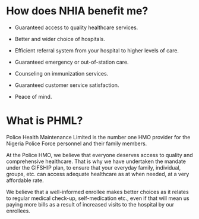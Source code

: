 # How does NHIA benefit me?

- Guaranteed access to quality healthcare services.

- Better and wider choice of hospitals.

- Efficient referral system from your hospital to higher levels of care.

- Guaranteed emergency or out-of-station care.

- Counseling on immunization services.

- Guaranteed customer service satisfaction.

- Peace of mind.

# What is PHML?
Police Health Maintenance Limited is the number one HMO provider for the Nigeria Police Force personnel
and their family members.

At the Police HMO, we believe that everyone deserves access to quality and comprehensive healthcare. That is why we have undertaken the mandate under the GIFSHIP plan, to ensure that your everyday family, individual, groups, etc. can access adequate healthcare as at when needed, at a very affordable rate.

We believe that a well-informed enrollee makes better choices as it relates to regular medical check-up, self-medication etc., even if that will mean us paying more bills as a result of increased visits to the hospital by our enrollees.